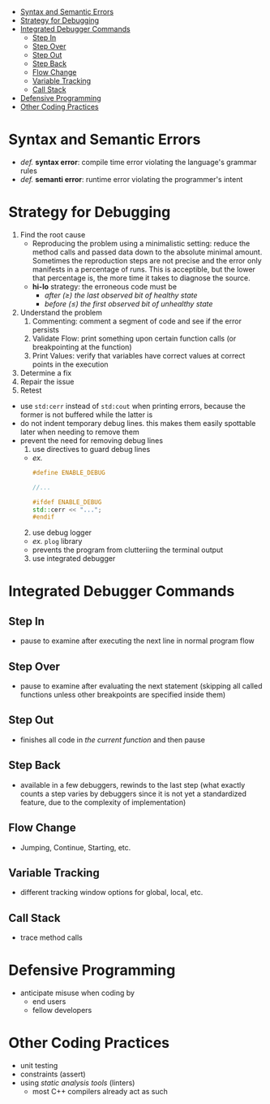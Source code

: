 - [Syntax and Semantic Errors](#syntax-and-semantic-errors)
- [Strategy for Debugging](#strategy-for-debugging)
- [Integrated Debugger Commands](#integrated-debugger-commands)
  - [Step In](#step-in)
  - [Step Over](#step-over)
  - [Step Out](#step-out)
  - [Step Back](#step-back)
  - [Flow Change](#flow-change)
  - [Variable Tracking](#variable-tracking)
  - [Call Stack](#call-stack)
- [Defensive Programming](#defensive-programming)
- [Other Coding Practices](#other-coding-practices)
# Syntax and Semantic Errors
- *def.* **syntax error**: compile time error violating the language's grammar rules
- *def.* **semanti error**: runtime error violating the programmer's intent

# Strategy for Debugging
1. Find the root cause
   * Reproducing the problem using a minimalistic setting: reduce the method calls and passed data down to the absolute minimal amount. Sometimes the reproduction steps are not precise and the error only manifests in a percentage of runs. This is acceptible, but the lower that percentage is, the more time it takes to diagnose the source.
   * **hi-lo** strategy: the erroneous code must be
     * *after ($\ge$) the last observed bit of healthy state*
     * *before ($\le$) the first observed bit of unhealthy state*
2. Understand the problem
   1. Commenting: comment a segment of code and see if the error persists
   2. Validate Flow: print something upon certain function calls (or breakpointing at the function)
   3. Print Values: verify that variables have correct values at correct points in the execution
3. Determine a fix
4. Repair the issue
5. Retest

- use ```std:cerr``` instead of ```std:cout``` when printing errors, because the former is not buffered while the latter is
- do not indent temporary debug lines. this makes them easily spottable later when needing to remove them
- prevent the need for removing debug lines
  1. use directives to guard debug lines
    - *ex.*
        ```c++
        #define ENABLE_DEBUG

        //...

        #ifdef ENABLE_DEBUG
        std::cerr << "...";
        #endif
        ```
  2. use debug logger
    * *ex.* ```plog``` library
    * prevents the program from clutteriing the terminal output
  3. use integrated debugger

# Integrated Debugger Commands
## Step In
- pause to examine after executing the next line in normal program flow

## Step Over
- pause to examine after evaluating the next statement (skipping all called functions unless other breakpoints are specified inside them)

## Step Out
- finishes all code in *the current function* and then pause

## Step Back
- available in a few debuggers, rewinds to the last step (what exactly counts a step varies by debuggers since it is not yet a standardized feature, due to the complexity of implementation)

## Flow Change
- Jumping, Continue, Starting, etc.

## Variable Tracking
- different tracking window options for global, local, etc.

## Call Stack
- trace method calls

# Defensive Programming
- anticipate misuse when coding by
  - end users
  - fellow developers

# Other Coding Practices
- unit testing
- constraints (assert)
- using *static analysis tools* (linters)
  - most C++ compilers already act as such